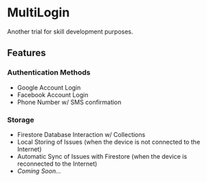 # MultiLogin

Another trial for skill development purposes.

## Features

### Authentication Methods

- Google Account Login
- Facebook Account Login
- Phone Number w/ SMS confirmation

### Storage

- Firestore Database Interaction w/ Collections
- Local Storing of Issues (when the device is not connected to the Internet)
- Automatic Sync of Issues with Firestore (when the device is reconnected to the Internet)
- *Coming Soon...*
